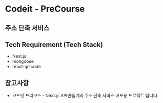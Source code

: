 # Codeit - PreCourse

## 주소 단축 서비스

## Tech Requirement (Tech Stack)

- Next.js
- mongoose
- react-qr-code

## 참고사항

- 코드잇 프리코스 - Next.js API만들기의 주소 단축 서비스 배포용 프로젝트 입니다.
